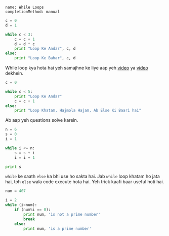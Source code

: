 ```ngMeta
name: While Loops
completionMethod: manual
```

<!-- TODO Aap pehle iss video ko dekhein `while` program ka dry run samajhne ke liye. -->

```python
c = 0
d = 1

while c < 3:
    c = c + 1
    d = d * c
    print "Loop Ke Andar", c, d
else:
    print "Loop Ke Bahar", c, d
```


While loop kya hota hai yeh samajhne ke liye aap yeh [video](https://www.youtube.com/watch?v=efg169eYEqo) ya [video](https://www.youtube.com/watch?v=oG_jCqPVJYA) dekhein.

```python
c = 0

while c < 5:
    print "Loop Ke Andar"
    c = c + 1
else:
    print "Loop Khatam, Hajmola Hajam, Ab Else Ki Baari hai"
```

Ab aap yeh questions solve karein.
```python
n = 6
s = 0
i = 1

while i <= n:
    s = s + i
    i = i + 1

print s
```

`while` ke saath `else` ka bhi use ho sakta hai. Jab `while` loop khatam ho jata hai, toh `else` wala code execute hota hai. Yeh trick kaafi baar useful hoti hai.

```python
num = 407

i = 2
while (i<num):
    if (num%i == 0):
        print num, 'is not a prime number'
        break
    else:
        print num, 'is a prime number'
```